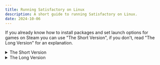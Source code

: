 ```yaml
---
title: Running Satisfactory on Linux
description: A short guide to running Satisfactory on Linux.
date: 2024-10-06
---
```

If you already know how to install packages and set launch options for games on Steam you can use "The Short Version", if you don't, read "The Long Version" for an explanation.
<details>
<summary>The Short Version</summary>

- Install "gamescope" from your distro's package manager
- Set the launch options for Satisfactory to `gamescope --force-grab-cursor -e -f -w 1920 -h 1080 -- %command% -vulkan`, replacing "1920" and "1080" with the width and height of your display
- Launch the game as normal
</details>
<details>
<summary>The Long Version</summary>

First, you will need to install "gamescope" from your distro's package manager.

Examples:

Debian based distros (Ubuntu, Linux Mint, etc.): `apt install gamescope`

Fedora or RHEL: `dnf install gamescope`

Arch based distros (EndeavourOS, Manjaro Linux, etc.): `pacman -S gamescope`

---

Once you have done that, you need to set the launch options for Satisfactory.

- First, open the properties for Satisfactory

{% image "./steam_properties_button.png", "Screenshot of Steam with the Properties button highlighted" %}

- Now, paste `gamescope --force-grab-cursor -e -f -w 1920 -h 1080 -- %command% -vulkan` in the Launch Options box, replacing "1920" and "1080" with the width and height of your display.

{% image "./steam_general_settings.png", "Screenshot showing the General tab of the Properties menu for Satisfactory" %}

- Lastly, go to the Compatibility tab and set the version of Proton to 8.0-5.

{% image "./steam_proton8.png", "Screenshot showing a dropdown menu of Proton versions with Proton 8.0-5 highlighted" %}

---

You should now be able to launch and play the game as normal. 
</details>